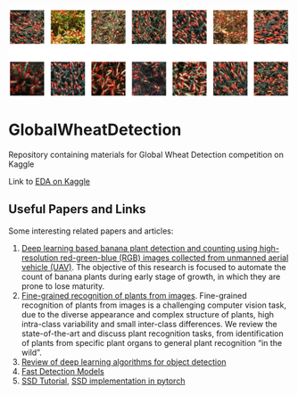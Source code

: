 ![image](https://raw.githubusercontent.com/Lexie88rus/GlobalWheatDetection/master/wheat_image_cropped.png)
# GlobalWheatDetection
Repository containing materials for Global Wheat Detection competition on Kaggle

Link to [EDA on Kaggle](https://www.kaggle.com/aleksandradeis/globalwheatdetection-eda)

## Useful Papers and Links
Some interesting related papers and articles:
1. [Deep learning based banana plant detection and counting using high-resolution red-green-blue (RGB) images collected from unmanned aerial vehicle (UAV)](https://journals.plos.org/plosone/article?id=10.1371/journal.pone.0223906). The objective of this research is focused to automate the count of banana plants during early stage of growth, in which they are prone to lose maturity.
2. [Fine-grained recognition of plants from images](https://plantmethods.biomedcentral.com/articles/10.1186/s13007-017-0265-4). Fine-grained recognition of plants from images is a challenging computer vision task, due to the diverse appearance and complex structure of plants, high intra-class variability and small inter-class differences. We review the state-of-the-art and discuss plant recognition tasks, from identification of plants from specific plant organs to general plant recognition “in the wild”.
3. [Review of deep learning algorithms for object detection](https://medium.com/zylapp/review-of-deep-learning-algorithms-for-object-detection-c1f3d437b852)
4. [Fast Detection Models](https://lilianweng.github.io/lil-log/2018/12/27/object-detection-part-4.html)
5. [SSD Tutorial](https://github.com/sgrvinod/a-PyTorch-Tutorial-to-Object-Detection), [SSD implementation in pytorch](https://github.com/qfgaohao/pytorch-ssd)
